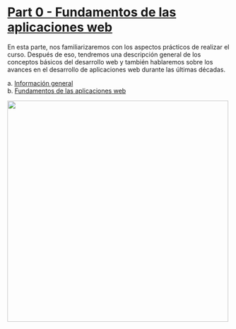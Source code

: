 # [Part 0 - Fundamentos de las aplicaciones web](https://fullstackopen.com/es/part0)

En esta parte, nos familiarizaremos con los aspectos prácticos de realizar el curso. Después de eso, tendremos una descripción general de los conceptos básicos del desarrollo web y también hablaremos sobre los avances en el desarrollo de aplicaciones web durante las últimas décadas.

a. [Información general](https://fullstackopen.com/es/part0/general_info)  
b. [Fundamentos de las aplicaciones web](https://fullstackopen.com/es/part0/fundamentals_of_web_apps)

<img src="https://github.com/jgomez2531/full-stack-open-2022/assets/76822966/2e8310e9-45b8-4583-819d-6aa9667c1abf" class="center" width="500" />
